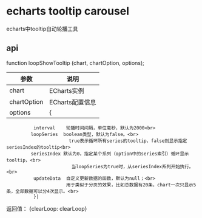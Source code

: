 # echarts tooltip carousel
echarts中tooltip自动轮播工具

## api
function loopShowTooltip (chart, chartOption, options);

| 参数         |说明                                  |
|--------------|-------------------------------------|
| chart        |    ECharts实例                       |
| chartOption  |    ECharts配置信息                   |
|options|    {<br>
              interval    轮播时间间隔，单位毫秒，默认为2000<br>
         	 loopSeries  boolean类型，默认为false。<br>
         	               true表示循环所有series的tooltip，false则显示指定seriesIndex的tooltip<br>
         	 seriesIndex 默认为0，指定某个系列（option中的series索引）循环显示tooltip，<br>
         	 	            当loopSeries为true时，从seriesIndex系列开始执行。<br>
         	  updateData  自定义更新数据的函数，默认为null；<br>
         	              用于类似于分页的效果，比如总数据有20条，chart一次只显示5条，全部数据可以分4次显示。<br>
         	  }|
返回值：
{clearLoop: clearLoop}
